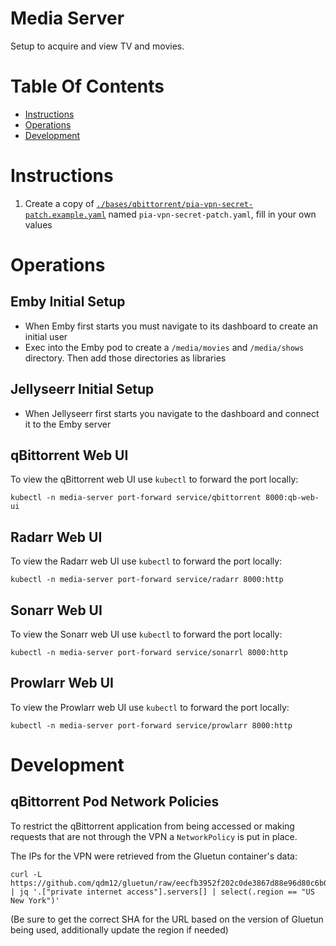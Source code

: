 # Media Server
Setup to acquire and view TV and movies.

# Table Of Contents
- [Instructions](#setup)
- [Operations](#operations)
- [Development](#development)

# Instructions
1. Create a copy of [`./bases/qbittorrent/pia-vpn-secret-patch.example.yaml`](./bases/qbittorrent/pia-vpn-secret-patch.example.yaml) named `pia-vpn-secret-patch.yaml`, fill in your own values

# Operations
## Emby Initial Setup
- When Emby first starts you must navigate to its dashboard to create an initial user
- Exec into the Emby pod to create a `/media/movies` and `/media/shows` directory. Then add those directories as libraries

## Jellyseerr Initial Setup
- When Jellyseerr first starts you navigate to the dashboard and connect it to the Emby server

## qBittorrent Web UI
To view the qBittorrent web UI use `kubectl` to forward the port locally:

```
kubectl -n media-server port-forward service/qbittorrent 8000:qb-web-ui
```

## Radarr Web UI
To view the Radarr web UI use `kubectl` to forward the port locally:

```
kubectl -n media-server port-forward service/radarr 8000:http
```

## Sonarr Web UI
To view the Sonarr web UI use `kubectl` to forward the port locally:

```
kubectl -n media-server port-forward service/sonarrl 8000:http
```

## Prowlarr Web UI
To view the Prowlarr web UI use `kubectl` to forward the port locally:

```
kubectl -n media-server port-forward service/prowlarr 8000:http
```

# Development
## qBittorrent Pod Network Policies
To restrict the qBittorrent application from being accessed or making requests that are not through the VPN a `NetworkPolicy` is put in place.

The IPs for the VPN were retrieved from the Gluetun container's data:

```
curl -L https://github.com/qdm12/gluetun/raw/eecfb3952f202c0de3867d88e96d80c6b0f48359/internal/storage/servers.json | jq '.["private internet access"].servers[] | select(.region == "US New York")'
```

(Be sure to get the correct SHA for the URL based on the version of Gluetun being used, additionally update the region if needed)
